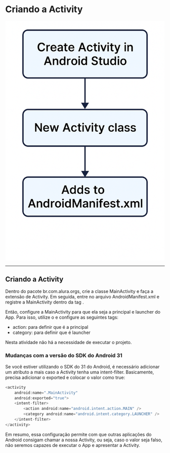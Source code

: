 # Criando a Activity

![Fluxo de Activity](./image.png)

---

## Criando a Activity

Dentro do pacote br.com.alura.orgs, crie a classe MainActivity e faça a extensão de Activity. Em seguida, entre no arquivo AndroidManifest.xml e registre a MainActivity dentro da tag <application>.

Então, configure a MainActivity para que ela seja a principal e launcher do App. Para isso, utilize o <intent-filter> e configure as seguintes tags:

- action: para definir que é a principal
- category: para definir que é launcher

Nesta atividade não há a necessidade de executar o projeto.

### Mudanças com a versão do SDK do Android 31

Se você estiver utilizando o SDK do 31 do Android, é necessário adicionar um atributo a mais caso a Activity tenha uma intent-filter. Basicamente, precisa adicionar o exported e colocar o valor como true:

```kotlin
<activity
    android:name=".MainActivity"
    android:exported="true">
    <intent-filter>
        <action android:name="android.intent.action.MAIN" />
        <category android:name="android.intent.category.LAUNCHER" />
    </intent-filter>
</activity>
```

Em resumo, essa configuração permite com que outras aplicações do Android consigam chamar a nossa Activity, ou seja, caso o valor seja falso, não seremos capazes de executar o App e apresentar a Activity.